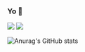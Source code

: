 ### Yo 👋

<a style="text-decoration: none;" href="https://www.linkedin.com/in/miguelcfsilva11/"><img src="https://img.shields.io/badge/LinkedIn-0077B5?style=for-the-badge&logo=linkedin&logoColor=white" /></a>
<a style="text-decoration: none;" href="mailto:miguelcfsilva@gmail.com"><img src="https://img.shields.io/badge/Gmail-D14836?style=for-the-badge&logo=gmail&logoColor=white" /></a>

![Anurag's GitHub stats](https://github-readme-stats.vercel.app/api?username=miguelcfsilva11&show_icons=true&theme=prussian)
<!--
**miguelcfsilva11/miguelcfsilva11** is a ✨ _special_ ✨ repository because its `README.md` (this file) appears on your GitHub profile.

Here are some ideas to get you started:

- 🔭 I’m currently working on Hawkins, the Chess Engine!
